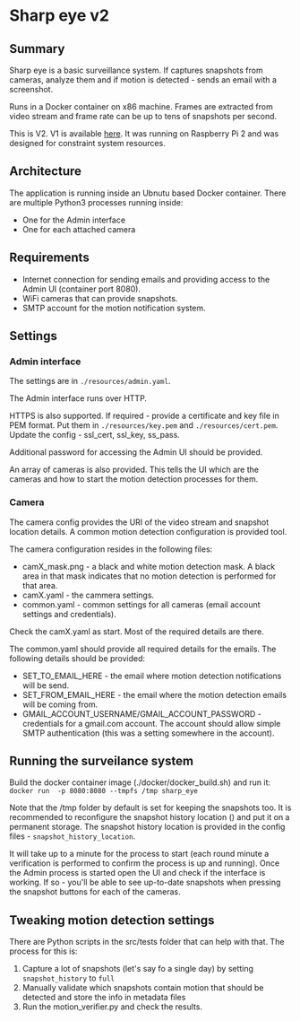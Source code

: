 # Sharp eye v2

## Summary

Sharp eye is a basic surveillance system. If captures snapshots from cameras, analyze them and if motion is detected - sends an email with a screenshot.

Runs in a Docker container on x86 machine. Frames are extracted from video stream and frame rate can be up to tens of snapshots per second.

This is V2. V1 is available [here](github.com/funnybrum/sharp_eye). It was running on Raspberry Pi 2 and was designed for constraint system resources.

## Architecture
The application is running inside an Ubnutu based Docker container. There are multiple Python3 processes running inside:

* One for the Admin interface
* One for each attached camera

## Requirements
* Internet connection for sending emails and providing access to the Admin UI (container port 8080).
* WiFi cameras that can provide snapshots.
* SMTP account for the motion notification system.

## Settings

### Admin interface
The settings are in `./resources/admin.yaml`.

The Admin interface runs over HTTP. 


HTTPS is also supported. If required - provide a certificate and key file in PEM format. Put them in `./resources/key.pem` and `./resources/cert.pem`. Update the config - ssl_cert, ssl_key, ss_pass.

Additional password for accessing the Admin UI should be provided.

An array of cameras is also provided. This tells the UI which are the cameras and how to start the motion detection processes for them.

### Camera
The camera config provides the URI of the video stream and snapshot location details. A common motion detection configuration is provided tool.

The camera configuration resides in the following files:

* camX_mask.png - a black and white motion detection mask. A black area in that mask indicates that no motion detection is performed for that area.
* camX.yaml - the cammera settings.
* common.yaml - common settings for all cameras (email account settings and credentials).

Check the camX.yaml as start. Most of the required details are there.

The common.yaml should provide all required details for the emails. The following details should be provided:

* SET_TO_EMAIL_HERE - the email where motion detection notifications will be send.
* SET_FROM_EMAIL_HERE - the email where the motion detection emails will be coming from.
* GMAIL_ACCOUNT_USERNAME/GMAIL_ACCOUNT_PASSWORD - credentials for a gmail.com account. The account should allow simple SMTP authentication (this was a setting somewhere in the account).

## Running the surveilance system
Build the docker container image (./docker/docker_build.sh) and run it:
`docker run  -p 8080:8080 --tmpfs /tmp sharp_eye`

Note that the /tmp folder by default is set for keeping the snapshots too. It is recommended to reconfigure the snapshot history location () and put it on a permanent storage. The snapshot history location is provided in the config files - `snapshot_history_location`.

It will take up to a minute for the process to start (each round minute a verification is performed to confirm the process is up and running). Once the Admin process is started open the UI and check if the interface is working. If so - you'll be able to see up-to-date snapshots when pressing the snapshot buttons for each of the cameras.

## Tweaking motion detection settings
There are Python scripts in the src/tests folder that can help with that. The process for this is:
1) Capture a lot of snapshots (let's say fo a single day) by setting `snapshot_history` to `full`
2) Manually validate which snapshots contain motion that should be detected and store the info in metadata files
3) Run the motion_verifier.py and check the results.